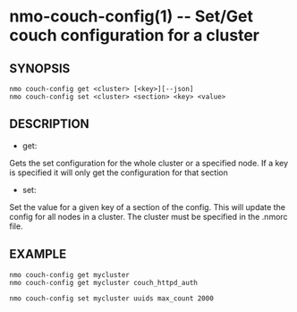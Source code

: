 nmo-couch-config(1) -- Set/Get couch configuration for a cluster
=================================

## SYNOPSIS

    nmo couch-config get <cluster> [<key>][--json]
    nmo couch-config set <cluster> <section> <key> <value>

## DESCRIPTION

- get:

Gets the set configuration for the whole cluster or a specified node.
If a key is specified it will only get the configuration for that section

- set:

Set the value for a given key of a section of the config. This will update the config for all nodes in a cluster.
The cluster must be specified in the .nmorc file.

## EXAMPLE

    nmo couch-config get mycluster
    nmo couch-config get mycluster couch_httpd_auth

    nmo couch-config set mycluster uuids max_count 2000
